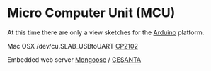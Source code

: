# Micro Computer Unit (MCU)

At this time there are only a view sketches for the [Arduino](https://www.arduino.cc/) platform.

Mac OSX /dev/cu.SLAB_USBtoUART [CP2102](https://stackoverflow.com/questions/47109036/cp2102-device-is-not-listed-in-dev-on-macos-10-13)

Embedded web server [Mongoose](https://github.com/cesanta/mongoose) / [CESANTA](https://cesanta.com/)
